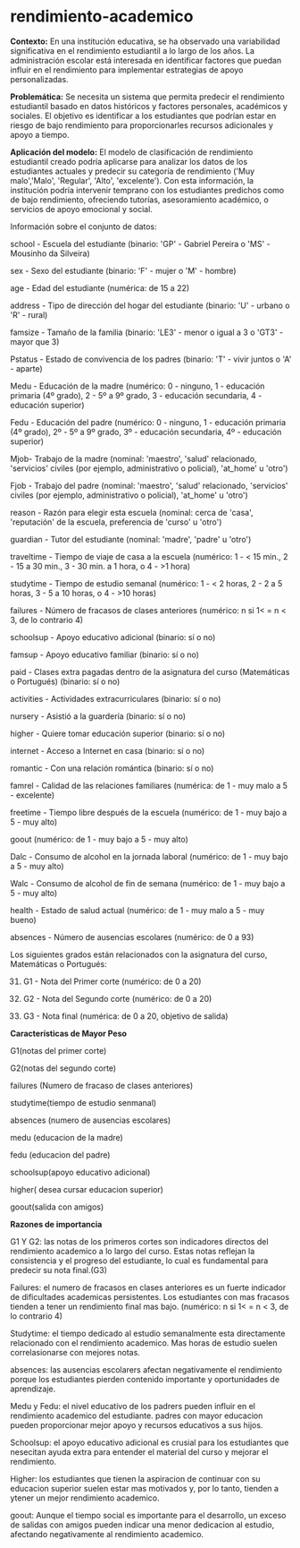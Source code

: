 # rendimiento-academico


**Contexto:** En una institución educativa, se ha observado una variabilidad significativa en el rendimiento estudiantil a lo largo de los años. La administración escolar está interesada en identificar factores que puedan influir en el rendimiento para implementar estrategias de apoyo personalizadas.


**Problemática:** Se necesita un sistema que permita predecir el rendimiento estudiantil basado en datos históricos y factores personales, académicos y sociales. El objetivo es identificar a los estudiantes que podrían estar en riesgo de bajo rendimiento para proporcionarles recursos adicionales y apoyo a tiempo.


**Aplicación del modelo:** El modelo de clasificación de rendimiento estudiantil creado podría aplicarse para analizar los datos de los estudiantes actuales y predecir su categoría de rendimiento ('Muy malo','Malo', 'Regular', 'Alto', 'excelente'). Con esta información, la institución podría intervenir temprano con los estudiantes predichos como de bajo rendimiento, ofreciendo tutorías, asesoramiento académico, o servicios de apoyo emocional y social.

Información sobre el conjunto de datos:

school - Escuela del estudiante (binario: 'GP' - Gabriel Pereira o 'MS' - Mousinho da Silveira)


sex - Sexo del estudiante (binario: 'F' - mujer o 'M' - hombre)


age - Edad del estudiante (numérica: de 15 a 22)


address - Tipo de dirección del hogar del estudiante (binario: 'U' - urbano o 'R' - rural)


famsize - Tamaño de la familia (binario: 'LE3' - menor o igual a 3 o 'GT3' - mayor que 3)


Pstatus - Estado de convivencia de los padres (binario: 'T' - vivir juntos o 'A' - aparte)


Medu - Educación de la madre (numérico: 0 - ninguno, 1 - educación primaria (4º grado), 2 - 5º a 9º grado, 3 - educación secundaria, 4 - educación superior)


Fedu - Educación del padre (numérico: 0 - ninguno, 1 - educación primaria (4º grado), 2º - 5º a 9º grado, 3º - educación secundaria, 4º - educación superior)


Mjob- Trabajo de la madre (nominal: 'maestro', 'salud' relacionado, 'servicios' civiles (por ejemplo, administrativo o policial), 'at_home' u 'otro')


Fjob - Trabajo del padre (nominal: 'maestro', 'salud' relacionado, 'servicios' civiles (por ejemplo, administrativo o policial), 'at_home' u 'otro')


reason - Razón para elegir esta escuela (nominal: cerca de 'casa', 'reputación' de la escuela, preferencia de 'curso' u 'otro')


guardian - Tutor del estudiante (nominal: 'madre', 'padre' u 'otro')


traveltime - Tiempo de viaje de casa a la escuela (numérico: 1 - < 15 min., 2 - 15 a 30 min., 3 - 30 min. a 1 hora, o 4 - >1 hora)


studytime - Tiempo de estudio semanal (numérico: 1 - < 2 horas, 2 - 2 a 5 horas, 3 - 5 a 10 horas, o 4 - >10 horas)


failures - Número de fracasos de clases anteriores (numérico: n si 1< = n < 3, de lo contrario 4)


schoolsup - Apoyo educativo adicional (binario: sí o no)


famsup - Apoyo educativo familiar (binario: sí o no)


paid - Clases extra pagadas dentro de la asignatura del curso (Matemáticas o Portugués) (binario: sí o no)


activities - Actividades extracurriculares (binario: sí o no)


nursery - Asistió a la guardería (binario: sí o no)


higher - Quiere tomar educación superior (binario: sí o no)


internet - Acceso a Internet en casa (binario: sí o no)


romantic - Con una relación romántica (binario: sí o no)


famrel - Calidad de las relaciones familiares (numérica: de 1 - muy malo a 5 - excelente)


freetime - Tiempo libre después de la escuela (numérico: de 1 - muy bajo a 5 - muy alto)


goout (numérico: de 1 - muy bajo a 5 - muy alto)


Dalc - Consumo de alcohol en la jornada laboral (numérico: de 1 - muy bajo a 5 - muy alto)



Walc - Consumo de alcohol de fin de semana (numérico: de 1 - muy bajo a 5 - muy alto)


health - Estado de salud actual (numérico: de 1 - muy malo a 5 - muy bueno)


absences - Número de ausencias escolares (numérico: de 0 a 93)


Los siguientes grados están relacionados con la asignatura del curso, Matemáticas o Portugués:


31. G1 - Nota del Primer corte (numérico: de 0 a 20)


31. G2 - Nota del Segundo corte (numérico: de 0 a 20)


32. G3 - Nota final (numérica: de 0 a 20, objetivo de salida)

   **Características de Mayor Peso**

   G1(notas del primer corte)
   
   G2(notas del segundo corte)

   failures (Numero de fracaso de clases anteriores)

   studytime(tiempo de estudio senmanal)

   absences (numero de ausencias escolares)

   medu (educacion de la madre)

   fedu (educacion del padre)

   schoolsup(apoyo educativo adicional)

   higher( desea cursar educacion superior)

   goout(salida con amigos)


   **Razones de importancia**

G1 Y G2: las notas de los primeros cortes son indicadores directos del rendimiento academico a lo largo del curso. Estas notas reflejan la consistencia y el progreso del estudiante, lo cual es fundamental para predecir su nota final.(G3)

Failures: el numero de fracasos en clases anteriores es un fuerte indicador de dificultades academicas persistentes. Los estudiantes con mas fracasos tienden a tener un rendimiento final mas bajo. (numérico: n si 1< = n < 3, de lo contrario 4)


Studytime: el tiempo dedicado al estudio semanalmente esta directamente relacionado con el rendimiento academico. Mas horas de estudio suelen correlasionarse con mejores notas.

absences: las ausencias escolarers afectan negativamente el rendimiento porque los estudiantes pierden contenido importante y oportunidades de aprendizaje.

Medu y Fedu: el nivel educativo de los padrers pueden influir en el rendimiento academico del estudiante. padres con mayor educacion pueden proporcionar mejor apoyo y recursos educativos a sus hijos.


Schoolsup: el apoyo educativo adicional es crusial para los estudiantes que nesecitan ayuda extra para entender el material del curso y mejorar el rendimiento.

Higher: los estudiantes que tienen la aspiracion de continuar con su educacion superior suelen estar mas motivados y, por lo tanto, tienden a ytener un mejor rendimiento academico.

goout: Aunque el tiempo social es importante para el desarrollo, un exceso de salidas con amigos pueden indicar una menor dedicacion al estudio, afectando negativamente al rendimiento academico. 

    

